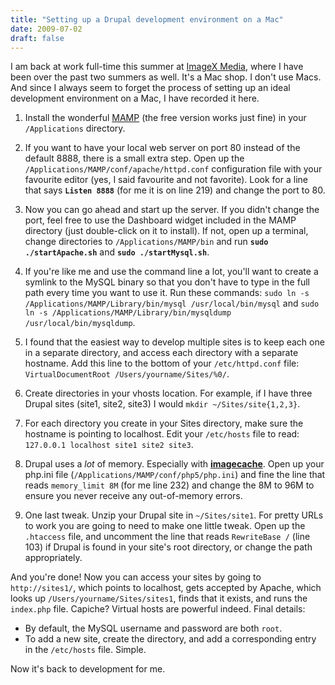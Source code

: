 ```yaml
---
title: "Setting up a Drupal development environment on a Mac"
date: 2009-07-02
draft: false
---
```


I am back at work full-time this summer at [ImageX Media](http://imagexmedia.com/), where I have been over the past two summers as well.  It's a Mac shop.  I don't use Macs.  And since I always seem to forget the process of setting up an ideal development environment on a Mac, I have recorded it here.

1. Install the wonderful [MAMP](http://www.mamp.info/en/downloads/index.html) (the free version works just fine) in your `/Applications` directory.

2. If you want to have your local web server on port 80 instead of the default 8888, there is a small extra step.  Open up the `/Applications/MAMP/conf/apache/httpd.conf` configuration file with your favourite editor (yes, I said favourite and not favorite).  Look for a line that says **`Listen 8888`** (for me it is on line 219) and change the port to 80.

3. Now you can go ahead and start up the server.  If you didn't change the port, feel free to use the Dashboard widget included in the MAMP directory (just double-click on it to install).  If not, open up a terminal, change directories to `/Applications/MAMP/bin` and run **`sudo ./startApache.sh`** and **`sudo ./startMysql.sh`**.

4. If you're like me and use the command line a lot, you'll want to create a symlink to the MySQL binary so that you don't have to type in the full path every time you want to use it.  Run these commands: `sudo ln -s /Applications/MAMP/Library/bin/mysql /usr/local/bin/mysql` and `sudo ln -s /Applications/MAMP/Library/bin/mysqldump /usr/local/bin/mysqldump`.

5. I found that the easiest way to develop multiple sites is to keep each one in a separate directory, and access each directory with a separate hostname.  Add this line to the bottom of your `/etc/httpd.conf` file: `VirtualDocumentRoot /Users/yourname/Sites/%0/`.

6. Create directories in your vhosts location.  For example, if I have three Drupal sites (site1, site2, site3) I would `mkdir ~/Sites/site{1,2,3}`.

7. For each directory you create in your Sites directory, make sure the hostname is pointing to localhost.  Edit your `/etc/hosts` file to read: `127.0.0.1 localhost site1 site2 site3`.

8. Drupal uses a *lot* of memory.  Especially with **[imagecache](http://drupal.org/project/imagecache)**.  Open up your php.ini file (`/Applications/MAMP/conf/php5/php.ini`) and fine the line that reads `memory_limit 8M` (for me line 232) and change the 8M to 96M to ensure you never receive any out-of-memory errors.

9. One last tweak.  Unzip your Drupal site in `~/Sites/site1`.  For pretty URLs to work you are going to need to make one little tweak.  Open up the `.htaccess` file, and uncomment the line that reads `RewriteBase /` (line 103) if Drupal is found in your site's root directory, or change the path appropriately.

And you're done!  Now you can access your sites by going to `http://sites1/`, which points to localhost, gets accepted by Apache, which looks up `/Users/yourname/Sites/sites1`, finds that it exists, and runs the `index.php` file.  Capiche?  Virtual hosts are powerful indeed.  Final details:

- By default, the MySQL username and password are both `root`.
- To add a new site, create the directory, and add a corresponding entry in the `/etc/hosts` file.  Simple.

Now it's back to development for me.

